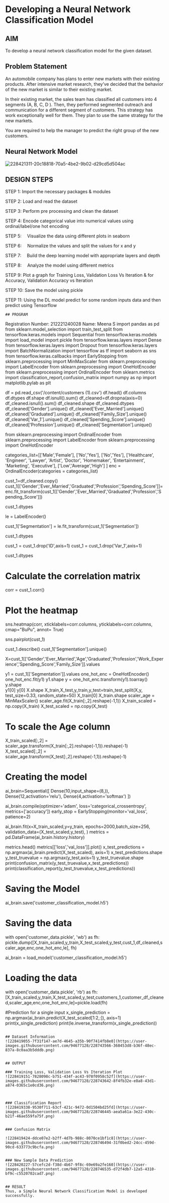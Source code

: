 # Developing a Neural Network Classification Model

## AIM

To develop a neural network classification model for the given dataset.

## Problem Statement

An automobile company has plans to enter new markets with their existing products. After intensive market research, they’ve decided that the behavior of the new market is similar to their existing market.

In their existing market, the sales team has classified all customers into 4 segments (A, B, C, D ). Then, they performed segmented outreach and communication for a different segment of customers. This strategy has work exceptionally well for them. They plan to use the same strategy for the new markets.

You are required to help the manager to predict the right group of the new customers.

## Neural Network Model
![228421311-20c18818-70a5-4be2-9b02-d29cd5d504ac](https://user-images.githubusercontent.com/94677128/228743211-bf39de18-def8-4ddf-92e4-ef5a597097be.png)


## DESIGN STEPS
STEP 1:
Import the necessary packages & modules

STEP 2:
Load and read the dataset

STEP 3:
Perform pre processing and clean the dataset

STEP 4:
Encode categorical value into numerical values using ordinal/label/one hot encoding

STEP 5:
 Visualize the data using different plots in seaborn

STEP 6:
 Normalize the values and split the values for x and y

STEP 7:
 Build the deep learning model with appropriate layers and depth

STEP 8:
 Analyze the model using different metrics

STEP 9:
Plot a graph for Training Loss, Validation Loss Vs Iteration & for Accuracy, Validation Accuracy vs Iteration

STEP 10:
Save the model using pickle

STEP 11:
Using the DL model predict for some random inputs data and then predict using Tensorflow
```
## PROGRAM
```
Registration Number: 212221240028
Name: Meena S
import pandas as pd
from sklearn.model_selection import train_test_split
from tensorflow.keras.models import Sequential
from tensorflow.keras.models import load_model
import pickle
from tensorflow.keras.layers import Dense
from tensorflow.keras.layers import Dropout
from tensorflow.keras.layers import BatchNormalization
import tensorflow as tf
import seaborn as sns
from tensorflow.keras.callbacks import EarlyStopping
from sklearn.preprocessing import MinMaxScaler
from sklearn.preprocessing import LabelEncoder
from sklearn.preprocessing import OneHotEncoder
from sklearn.preprocessing import OrdinalEncoder
from sklearn.metrics import classification_report,confusion_matrix
import numpy as np
import matplotlib.pylab as plt

df = pd.read_csv('/content/customers (1).csv')
df.head()
df.columns
df.dtypes
df.shape
df.isnull().sum()
df_cleaned=df.dropna(axis=0)
df_cleaned.isnull().sum()
df_cleaned.shape
df_cleaned.dtypes
df_cleaned['Gender'].unique()
df_cleaned['Ever_Married'].unique()
df_cleaned['Graduated'].unique()
df_cleaned['Family_Size'].unique()
df_cleaned['Var_1'].unique()
df_cleaned['Spending_Score'].unique()
df_cleaned['Profession'].unique()
df_cleaned['Segmentation'].unique()

from sklearn.preprocessing import OrdinalEncoder
from sklearn.preprocessing import LabelEncoder
from sklearn.preprocessing import OneHotEncoder

categories_list=[['Male','Female'],
                 ['No','Yes'],
                 ['No','Yes'],
                 ['Healthcare', 'Engineer', 'Lawyer', 'Artist', 'Doctor',
                 'Homemaker', 'Entertainment', 'Marketing', 'Executive'],
                 ['Low','Average','High']
                 ]
enc = OrdinalEncoder(categories = categories_list)

cust_1=df_cleaned.copy()
cust_1[['Gender','Ever_Married','Graduated','Profession','Spending_Score']]=enc.fit_transform(cust_1[['Gender','Ever_Married','Graduated','Profession','Spending_Score']])

cust_1.dtypes


le = LabelEncoder()
     

cust_1['Segmentation'] = le.fit_transform(cust_1['Segmentation'])
     

cust_1.dtypes
     

cust_1 = cust_1.drop('ID',axis=1)
cust_1 = cust_1.drop('Var_1',axis=1)
     

cust_1.dtypes
     

# Calculate the correlation matrix
corr = cust_1.corr()

# Plot the heatmap
sns.heatmap(corr, 
        xticklabels=corr.columns,
        yticklabels=corr.columns,
        cmap="BuPu",
        annot= True)

sns.pairplot(cust_1)

cust_1.describe()
cust_1['Segmentation'].unique()

X=cust_1[['Gender','Ever_Married','Age','Graduated','Profession','Work_Experience','Spending_Score','Family_Size']].values

y1 = cust_1[['Segmentation']].values
one_hot_enc = OneHotEncoder()
one_hot_enc.fit(y1)
y1.shape
y = one_hot_enc.transform(y1).toarray() 
y.shape    
y1[0]
y[0]
X.shape
X_train,X_test,y_train,y_test=train_test_split(X,y,
                                               test_size=0.33,
                                               random_state=50)
X_train[0]
X_train.shape
scaler_age = MinMaxScaler()
scaler_age.fit(X_train[:,2].reshape(-1,1))
X_train_scaled = np.copy(X_train)
X_test_scaled = np.copy(X_test)

# To scale the Age column
X_train_scaled[:,2] = scaler_age.transform(X_train[:,2].reshape(-1,1)).reshape(-1)
X_test_scaled[:,2] = scaler_age.transform(X_test[:,2].reshape(-1,1)).reshape(-1)


# Creating the model
ai_brain=Sequential([
    Dense(10,input_shape=(8,)),
    Dense(12,activation='relu'),
    Dense(4,activation='softmax')
])

ai_brain.compile(optimizer='adam',
                 loss='categorical_crossentropy',
                 metrics=['accuracy'])
early_stop = EarlyStopping(monitor='val_loss', patience=2)


ai_brain.fit(x=X_train_scaled,y=y_train,
             epochs=2000,batch_size=256,
             validation_data=(X_test_scaled,y_test),
             )
metrics = pd.DataFrame(ai_brain.history.history)

metrics.head()
metrics[['loss','val_loss']].plot()
x_test_predictions = np.argmax(ai_brain.predict(X_test_scaled), axis=1)
x_test_predictions.shape
y_test_truevalue = np.argmax(y_test,axis=1)
y_test_truevalue.shape
print(confusion_matrix(y_test_truevalue,x_test_predictions))
print(classification_report(y_test_truevalue,x_test_predictions))
     
# Saving the Model
ai_brain.save('customer_classification_model.h5')

# Saving the data
with open('customer_data.pickle', 'wb') as fh:
   pickle.dump([X_train_scaled,y_train,X_test_scaled,y_test,cust_1,df_cleaned,scaler_age,enc,one_hot_enc,le], fh)

ai_brain = load_model('customer_classification_model.h5')

# Loading the data
with open('customer_data.pickle', 'rb') as fh:
   [X_train_scaled,y_train,X_test_scaled,y_test,customers_1,customer_df_cleaned,scaler_age,enc,one_hot_enc,le]=pickle.load(fh)
     
#Prediction for a single input
x_single_prediction = np.argmax(ai_brain.predict(X_test_scaled[1:2,:]), axis=1)
print(x_single_prediction)
print(le.inverse_transform(x_single_prediction))
```

## Dataset Information
![228419055-7f31f147-ae7d-4645-a35b-90f7414fb8e0](https://user-images.githubusercontent.com/94677128/228743566-368453d8-b36f-48ec-837a-8c0aa3b5dddb.png)


## OUTPUT

### Training Loss, Validation Loss Vs Iteration Plot
![228419151-7828098c-b751-434f-ac43-978f0958c52f](https://user-images.githubusercontent.com/94677128/228743642-8f4fb32e-e8a8-43d1-a874-0365c1e0cd36.png)



### Classification Report
![228419338-9530f711-63cf-421c-9472-0d1504bd25fd](https://user-images.githubusercontent.com/94677128/228746445-aea5a61a-3e22-430c-b21f-46ae559fa75f.png)


### Confusion Matrix

![228419424-ddce07e2-b2ff-4d7b-988c-8070ce1bf1c8](https://user-images.githubusercontent.com/94677128/228746494-31f0bed2-24cc-459d-90cd-633773c9bcfa.png)


### New Sample Data Prediction
![228420227-57cefc2d-f38d-4b67-9f8c-69e69a2fe160](https://user-images.githubusercontent.com/94677128/228746535-d72f4db7-12a5-4310-bf9c-c5520702cad7.png)


## RESULT
Thus, a Simple Neural Network Classification Model is developed successfully.
